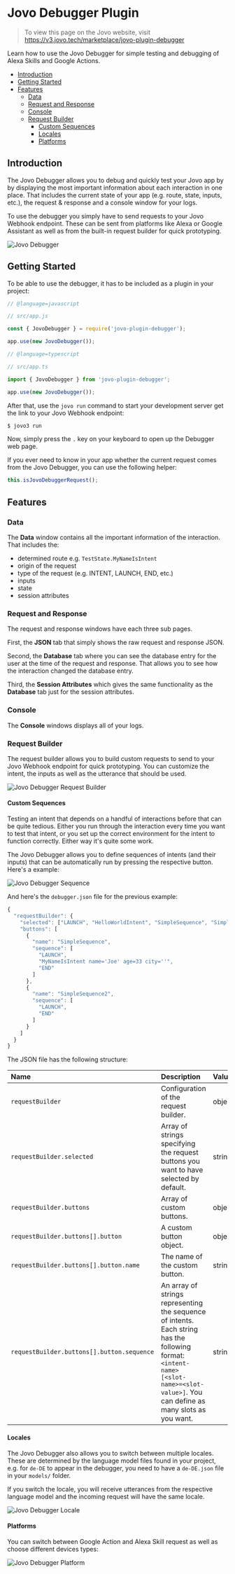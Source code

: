 # Jovo Debugger Plugin

> To view this page on the Jovo website, visit https://v3.jovo.tech/marketplace/jovo-plugin-debugger

Learn how to use the Jovo Debugger for simple testing and debugging of Alexa Skills and Google Actions.

* [Introduction](#introduction)
* [Getting Started](#getting-started)
* [Features](#features)
  * [Data](#data)
  * [Request and Response](#request-and-response)
  * [Console](#console)
  * [Request Builder](#request-builder)
    * [Custom Sequences](#custom-sequences)
    * [Locales](#locales)
    * [Platforms](#platforms)

## Introduction

The Jovo Debugger allows you to debug and quickly test your Jovo app by by displaying the most important information about each interaction in one place. That includes the current state of your app (e.g. route, state, inputs, etc.), the request & response and a console window for your logs.

To use the debugger you simply have to send requests to your Jovo Webhook endpoint. These can be sent from platforms like Alexa or Google Assistant as well as from the built-in request builder for quick prototyping.

![Jovo Debugger](./img/jovo-debugger-basic-interaction.gif)

## Getting Started

To be able to use the debugger, it has to be included as a plugin in your project:

```javascript
// @language=javascript

// src/app.js

const { JovoDebugger } = require('jovo-plugin-debugger');

app.use(new JovoDebugger());

// @language=typescript

// src/app.ts

import { JovoDebugger } from 'jovo-plugin-debugger';

app.use(new JovoDebugger());
```

After that, use the `jovo run` command to start your development server get the link to your Jovo Webhook endpoint:

```sh
$ jovo3 run
```

Now, simply press the `.` key on your keyboard to open up the Debugger web page.

If you ever need to know in your app whether the current request comes from the Jovo Debugger, you can use the following helper:

```js
this.isJovoDebuggerRequest();
```

## Features

### Data

The **Data** window contains all the important information of the interaction. That includes the:

* determined route e.g. `TestState.MyNameIsIntent`
* origin of the request
* type of the request (e.g. INTENT, LAUNCH, END, etc.)
* inputs
* state
* session attributes

### Request and Response

The request and response windows have each three sub pages.

First, the **JSON** tab that simply shows the raw request and response JSON.

Second, the **Database** tab where you can see the database entry for the user at the time of the request and response. That allows you to see how the interaction changed the database entry.

Third, the **Session Attributes** which gives the same functionality as the **Database** tab just for the session attributes.

### Console

The **Console** windows displays all of your logs.

### Request Builder

The request builder allows you to build custom requests to send to your Jovo Webhook endpoint for quick prototyping. You can customize the intent, the inputs as well as the utterance that should be used.

![Jovo Debugger Request Builder](./img/jovo-debugger-request-builder.gif)

#### Custom Sequences

Testing an intent that depends on a handful of interactions before that can be quite tedious. Either you run through the interaction every time you want to test that intent, or you set up the correct environment for the intent to function correctly. Either way it's quite some work.

The Jovo Debugger allows you to define sequences of intents (and their inputs) that can be automatically run by pressing the respective button. Here's a example:

![Jovo Debugger Sequence](./img/jovo-debugger-sequence.gif)

And here's the `debugger.json` file for the previous example:

```js
{
  "requestBuilder": {
    "selected": ["LAUNCH", "HelloWorldIntent", "SimpleSequence", "SimpleSequence2"],
    "buttons": [
      {
        "name": "SimpleSequence",
        "sequence": [
          "LAUNCH",
          "MyNameIsIntent name='Joe' age=33 city=''",
          "END"
        ]
      },
      {
        "name": "SimpleSequence2",
        "sequence": [
          "LAUNCH",
          "END"
        ]
      }
    ]
  }
}
```

The JSON file has the following structure:

Name | Description | Value
:--- | :--- | :---
`requestBuilder` | Configuration of the request builder. | object
`requestBuilder.selected` | Array of strings specifying the request buttons you want to have selected by default. | string[]
`requestBuilder.buttons` | Array of custom buttons. | object[]
`requestBuilder.buttons[].button` | A custom button object. | object
`requestBuilder.buttons[].button.name` | The name of the custom button. | string
`requestBuilder.buttons[].button.sequence` | An array of strings representing the sequence of intents. Each string has the following format: `<intent-name> [<slot-name>=<slot-value>]`. You can define as many slots as you want. | string

#### Locales

The Jovo Debugger also allows you to switch between multiple locales. These are determined by the language model files found in your project, e.g. for `de-DE` to appear in the debugger, you need to have a `de-DE.json` file in your `models/` folder.

If you switch the locale, you will receive utterances from the respective language model and the incoming request will have the same locale.

![Jovo Debugger Locale](./img/jovo-debugger-locale.gif)

#### Platforms

You can switch between Google Action and Alexa Skill request as well as choose different devices types:

![Jovo Debugger Platform](./img/jovo-debugger-platform.gif)